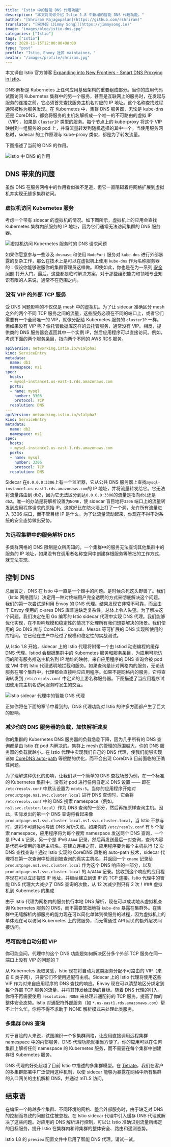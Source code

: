 ```yaml
---
title: "Istio 中的智能 DNS 代理功能"
description: "本文将向你介绍 Istio 1.8 中新增的智能 DNS 代理功能。"
author: "[Shriram Rajagopalan](https://github.com/rshriram)"
translator: "[宋净超（Jimmy Song）](https://jimmysong.io)"
image: "images/blog/istio-dns.jpg"
categories: ["Istio"]
tags: ["Istio"]
date: 2020-11-15T12:00:00+08:00
type: "post"
profile: "Istio、Envoy 社区 maintainer。"
avatar: "/images/profile/shriram.jpg"
---
```


本文译自 Istio 官方博客 [Expanding into New Frontiers - Smart DNS Proxying in Istio](https://istio.io/latest/blog/2020/dns-proxy/)。

DNS 解析是 Kubernetes 上任何应用基础架构的重要组成部分。当你的应用代码试图访问 Kubernetes 集群中的另一个服务，甚至是互联网上的服务时，在发起与服务的连接之前，它必须首先查找服务主机名对应的 IP 地址。这个名称查找过程通常被称为服务发现。在 Kubernetes 中，集群 DNS 服务器，无论是 kube-dns 还是 CoreDNS，都会将服务的主机名解析成一个唯一的不可路由的虚拟 IP（VIP），如果是 `ClusterIP` 类型的服务。每个节点上的 kube-proxy 将这个 VIP 映射到一组服务的 pod 上，并将流量转发到随机选择的其中一个。当使用服务网格时，sidecar 的工作原理与 kube-proxy 类似，都是为了转发流量。

下图描述了当前的 DNS 的作用。

![Istio 中 DNS 的作用](0081Kckwly1gkpugz04s9j30q60exdgd.jpg)

## DNS 带来的问题

虽然 DNS 在服务网格中的作用看似微不足道，但它一直阻碍着将网格扩展到虚拟机并实现无缝多集群访问。

### 虚拟机访问 Kubernetes 服务

考虑一个带有 sidecar 的虚拟机的情况。如下图所示，虚拟机上的应用会查找 Kubernetes 集群内部服务的 IP 地址，因为它们通常无法访问集群的 DNS 服务器。

![虚拟机访问 Kubernetes 服务时的 DNS 请求问题](0081Kckwly1gkpun74kxkj30pp0awt91.jpg)

如果你愿意参与一些涉及 `dnsmasq` 和使用 `NodePort` 服务对 `kube-dns` 进行外部暴露的复杂工作，那么在技术上是可以在虚拟机上使用 `kube-dns` 作为名称服务器的：假设你能够说服你的集群管理员这样做。即使如此，你也是在为一系列 [安全问题](https://blog.aquasec.com/dns-spoofing-kubernetes-clusters) 打开大门。最后，这些都是临时解决方案，对于那些组织能力和领域专业知识有限的人来说，通常不在范围之内。

### 没有 VIP 的外部 TCP 服务

受 DNS 问题影响的不仅仅是 mesh 中的虚拟机。为了让 sidecar 准确区分 mesh 之外的两个不同 TCP 服务之间的流量，这些服务必须在不同的端口上，或者它们需要有一个全局唯一的 VIP，就像分配给 Kubernetes 服务的 `clusterIP` 一样。但如果没有 VIP 呢？像托管数据库这样的云托管服务，通常没有 VIP。相反，提供商的 DNS 服务器会返回其中一个实例 IP，然后应用程序可以直接访问。例如，考虑下面的两个服务条目，指向两个不同的 AWS RDS 服务。

```yaml
apiVersion: networking.istio.io/v1alpha3
kind: ServiceEntry
metadata:
  name: db1
  namespace: ns1
spec:
  hosts:
  - mysql–instance1.us-east-1.rds.amazonaws.com
  ports:
  - name: mysql
    number: 3306
    protocol: TCP
  resolution: DNS
---
apiVersion: networking.istio.io/v1alpha3
kind: ServiceEntry
metadata:
  name: db2
  namespace: ns1
spec:
  hosts:
  - mysql–instance2.us-east-1.rds.amazonaws.com
  ports:
  - name: mysql
    number: 3306
    protocol: TCP
  resolution: DNS
```

Sidecar 在`0.0.0.0:3306`上有一个监听器，它从公共 DNS 服务器上查找`mysql-instance1.us-east1.rds.amazonaws.com`的 IP 地址，并将流量转发给它。它无法将流量路由到 db2，因为它无法区分到达`0.0.0.0:3306`的流量是指向`db1`还是`db2`。唯一的办法是将解析设置为`NONE`，使 sidecar 盲目地将`3306` 端口上的流量转发到应用程序请求的原始 IP。这就好比在防火墙上打了一个洞，允许所有流量进入 3306 端口，而不管目标 IP 是什么。为了让流量流动起来，你现在不得不对系统的安全态势做出妥协。

### 为远程集群中的服务解析 DNS

多集群网格的 DNS 限制是众所周知的。一个集群中的服务无法查询其他集群中的服务的 IP 地址，如果没有在调用者名称空间中创建存根服务等笨拙的工作方式，就无法实现。

## 控制 DNS

总而言之，DNS 在 Istio 中一直是一个棘手的问题。是时候杀死这头野兽了。我们（Istio 网络团队）决定用一种对终端用户完全透明的方式来彻底解决这个问题。我们的第一次尝试是利用 Envoy 的 DNS 代理。结果发现它非常不可靠，而且由于 Envoy 使用的 c-ares DNS 库普遍缺乏复杂性，总体上令人失望。为了解决这个问题，我们决定在用 Go 编写的 Istio sidecar 代理中实现 DNS 代理。我们能够优化实现，在不影响规模和稳定性的情况下处理所有我们想要解决的场景。我们使用的 Go DNS 库与 CoreDNS、Consul、Mesos 等可扩展的 DNS 实现所使用的库相同。它已经在生产中经过了规模和稳定性的实战测试。

从 Istio 1.8 开始，sidecar 上的 Istio 代理将附带一个由 Istiod 动态编程的缓存 DNS 代理。Istiod 会根据集群中的 Kubernetes 服务和服务条目，为应用可能访问的所有服务推送主机名到 IP 地址的映射。来自应用程序的 DNS 查询会被 pod 或 VM 中的 Istio 代理透明地拦截和服务。如果查询是针对网格内的服务，无论该服务在哪个集群中，代理都会直接响应应用程序。如果不是网格内的服务，它将查询转发到 `/etc/resolv.conf` 中定义的上游名称服务器。下图描述了当应用程序试图使用其主机名访问服务时发生的交互。

![Istio sidecar 代理中的智能 DNS 代理](0081Kckwly1gkpvb7jswbj30p80ad74t.jpg)

正如你将在下面的章节中看到的，DNS 代理功能对 Istio 的许多方面都产生了巨大的影响。

### 减少你的 DNS 服务器的负载，加快解析速度

你的集群的 Kubernetes DNS 服务器的负载急剧下降，因为几乎所有的 DNS 查询都是由 Istio 在 pod 内解决的。集群上 mesh 的管理的范围越大，你的 DNS 服务器的负载就越小。在 Istio 代理中实现我们自己的 DNS 代理，使我们能够实现诸如 [CoreDNS auto-path](https://coredns.io/plugins/autopath/) 等很酷的优化，而不会出现 CoreDNS 目前面临的正确性问题。

为了理解这种优化的影响，让我们以一个简单的 DNS 查找场景为例，在一个标准的 Kubernetes 集群中，没有对 pod 进行任何自定义 DNS 设置 —— 即在 `/etc/resolv.conf` 中默认设置为 `ndots:5`。当你的应用程序开始对 `productpage.ns1.svc.cluster.local` 进行 DNS 查询时，它会将 `/etc/resolv.conf` 中的 DNS 搜索 namespace（例如，`ns1.svc.cluster.local`）作为 DNS 查询的一部分，然后再按原样查询主机。因此，实际发出的第一个 DNS 查询将看起来像 `productpage.ns1.svc.cluster.local.ns1.svc.cluster.local`，当 Istio 不参与时，这将不可避免地导致 DNS 解析失败。如果你的 `/etc/resolv.conf` 有 5 个搜索 namespace，应用程序将为每个搜索 namespace 发送两个 DNS 查询，一个是 IPv4 `A` 记录，另一个是 IPv6 `AAAA` 记录，然后再发送最后一对查询，查询内容是代码中使用的准确主机名。在建立连接之前，应用程序要为每个主机执行 12 次 DNS 查找查询！通过 Istio 实现的 CoreDNS 风格的 auto-path 技术，sidecar 代理将在第一次查询中检测到被查询的真实主机名，并返回一个 `cname` 记录给 `productpage.ns1.svc.cluster.local` 作为这个 DNS 响应的一部分，以及 `productpage.ns1.svc.cluster.local` 的 `A/AAAA` 记录。接收到这个响应的应用程序现在可以立即提取 IP 地址，并继续建立到该 IP 的 TCP 连接。Istio 代理中的智能 DNS 代理大大减少了 DNS 查询的次数，从 12 次减少到只有 2 次！### 虚拟机到 Kubernetes 的集成

由于 Istio 代理为网格内的服务执行本地 DNS 解析，现在可以成功地从虚拟机查询 Kubernetes 服务的 DNS，而不需要笨拙地将 `kube-dns` 暴露在集群外。在集群中无缝解析内部服务的能力现在可以简化单体到微服务的过程，因为虚拟机上的单体现在可以访问 Kubernetes 上的微服务，而无需通过 API 网关的额外层次间接访问。

### 尽可能地自动分配 VIP

你可能会问，代理中的这个 DNS 功能是如何解决区分多个外部 TCP 服务在同一端口上没有 VIP 的问题的？

从 Kubernetes 汲取灵感，Istio 现在将自动为这类服务分配不可路由的 VIP（来自 E 类子网），只要它们不使用通配符主机。Sidecar 上的 Istio 代理将使用这些 VIP 作为对来自应用程序的 DNS 查找的响应。Envoy 现在可以清楚地区分绑定到每个外部 TCP 服务的流量，并将其转发给正确的目标。随着 DNS 代理的引入，你将不再需要使用 `resolution: NONE` 来处理非通配符的 TCP 服务，提高了你的整体安全态势。Istio 对通配符外部服务（如 `*.us-east1.rds.amazonaws.com`）帮不上什么忙。你将不得不求助于 NONE 解析模式来处理此类服务。

### 多集群 DNS 查询

对于冒险的人来说，试图编织一个多集群网格，让应用直接调用远程集群 namespace 中的内部服务，DNS 代理功能就相当方便了。你的应用可以在任何集群上解析任何 namespace 的 Kubernetes 服务，而不需要在每个集群中创建存根 Kubernetes 服务。

DNS 代理的好处超越了目前 Istio 中描述的多集群模型。在 [Tetrate](https://tetrate.io)，我们在客户的多集群部署中广泛使用这种机制，以使 sidecar 能够为暴露在网格中所有集群的入口网关的主机解析 DNS，并通过 mTLS 访问。

## 结束语

在编织一个跨越多个集群、不同环境的网格、整合外部服务时，由于缺乏对 DNS 的控制而导致的问题往往被忽视。在 Istio sidecar 代理中引入缓存 DNS 代理就解决了这些问题。对应用的 DNS 解析进行控制，可以让 Istio 准确识别流量所绑定的目标服务，提升 Istio 在集群内和跨集群的整体安全、路由和遥测态势。

Istio 1.8 的 `preview` 配置文件中启用了智能 DNS 代理。请试一试。
